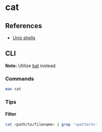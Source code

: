 # cat

## References

- [Unix shells](https://en.wikipedia.org/wiki/Here_document#Unix_shells)

## CLI

**Note:** Utilize [bat](/bat.md) instead.

### Commands

```sh
man cat
```

### Tips

#### Filter

```sh
cat <path/to/filename> | grep '<pattern>'
```
